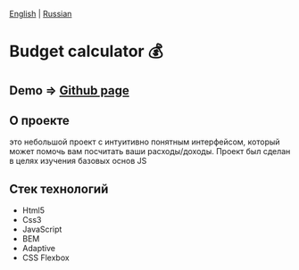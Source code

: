 [English](https://github.com/Pavel-Sol/budget-calc/blob/master/README.md) | [Russian](https://github.com/Pavel-Sol/budget-calc/blob/master/README-RU.md)

# Budget calculator :moneybag:

Demo => [Github page](https://pavel-sol.github.io/budget-calc/) 
-----------------

О проекте
---------------
это небольшой проект с интуитивно понятным интерфейсом, который может помочь вам посчитать ваши расходы/доходы. Проект был сделан в целях изучения базовых основ JS

Стек технологий
-----------------
- Html5
- Сss3
- JavaScript
- BEM
- Adaptive
- CSS Flexbox